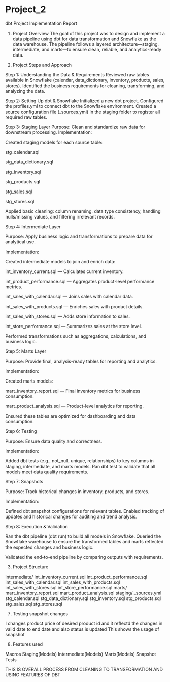 # Project_2

dbt Project Implementation Report
1. Project Overview
The goal of this project was to design and implement a data pipeline using dbt for data transformation and Snowflake as the data warehouse. The pipeline follows a layered architecture—staging, intermediate, and marts—to ensure clean, reliable, and analytics-ready data.


2. Project Steps and Approach

Step 1: Understanding the Data & Requirements
Reviewed raw tables available in Snowflake (calendar, data_dictionary, inventory, products, sales, stores).
Identified the business requirements for cleaning, transforming, and analyzing the data.

Step 2: Setting Up dbt & Snowflake
Initialized a new dbt project.
Configured the profiles.yml to connect dbt to the Snowflake environment.
Created a source configuration file (_sources.yml) in the staging folder to register all required raw tables.

Step 3: Staging Layer
Purpose: Clean and standardize raw data for downstream processing.
Implementation:

Created staging models for each source table:

stg_calendar.sql

stg_data_dictionary.sql

stg_inventory.sql

stg_products.sql

stg_sales.sql

stg_stores.sql

Applied basic cleaning: column renaming, data type consistency, handling nulls/missing values, and filtering irrelevant records.

Step 4: Intermediate Layer

Purpose: Apply business logic and transformations to prepare data for analytical use.

Implementation:

Created intermediate models to join and enrich data:

int_inventory_current.sql — Calculates current inventory.

int_product_performance.sql — Aggregates product-level performance metrics.

int_sales_with_calendar.sql — Joins sales with calendar data.

int_sales_with_products.sql — Enriches sales with product details.

int_sales_with_stores.sql — Adds store information to sales.

int_store_performance.sql — Summarizes sales at the store level.

Performed transformations such as aggregations, calculations, and business logic.

Step 5: Marts Layer

Purpose: Provide final, analysis-ready tables for reporting and analytics.

Implementation:

Created marts models:

mart_inventory_report.sql — Final inventory metrics for business consumption.

mart_product_analysis.sql — Product-level analytics for reporting.

Ensured these tables are optimized for dashboarding and data consumption.

Step 6: Testing

Purpose: Ensure data quality and correctness.

Implementation:

Added dbt tests (e.g., not_null, unique, relationships) to key columns in staging, intermediate, and marts models.
Ran dbt test to validate that all models meet data quality requirements.

Step 7: Snapshots

Purpose: Track historical changes in inventory, products, and stores.

Implementation:

Defined dbt snapshot configurations for relevant tables.
Enabled tracking of updates and historical changes for auditing and trend analysis.

Step 8: Execution & Validation

Ran the dbt pipeline (dbt run) to build all models in Snowflake.
Queried the Snowflake warehouse to ensure the transformed tables and marts reflected the expected changes and business logic.

Validated the end-to-end pipeline by comparing outputs with requirements.

3. Project Structure

intermediate/
    int_inventory_current.sql
    int_product_performance.sql
    int_sales_with_calendar.sql
    int_sales_with_products.sql
    int_sales_with_stores.sql
    int_store_performance.sql
marts/
    mart_inventory_report.sql
    mart_product_analysis.sql
staging/
    _sources.yml
    stg_calendar.sql
    stg_data_dictionary.sql
    stg_inventory.sql
    stg_products.sql
    stg_sales.sql
    stg_stores.sql

7. Testing snapshot changes 

I changes product price of desired product id and it reflectd the changes in valid date to end date and also status is updated 
This shows the usage of snapshot

8. Features used 

Macros
Staging(Models)
Intermediate(Models)
Marts(Models)
Snapshot
Tests

THIS IS OVERALL PROCESS FROM CLEANING TO TRANSFORMATION AND USING FEATURES OF DBT
